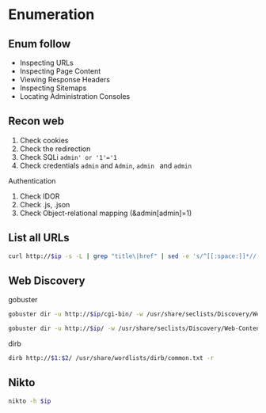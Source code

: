 # Enumeration

## Enum follow

- Inspecting URLs
- Inspecting Page Content
- Viewing Response Headers
- Inspecting Sitemaps
- Locating Administration Consoles

## Recon web

1. Check cookies
2. Check the redirection
3. Check SQLi `admin' or '1'='1`
4. Check credentials `admin` and `Admin`, `admin ` and `admin`

Authentication

1. Check IDOR
2. Check .js, .json
3. Check Object-relational mapping (&admin[admin]=1)

## List all URLs

``` bash
curl http://$ip -s -L | grep "title\|href" | sed -e 's/^[[:space:]]*//'
```

## Web Discovery

gobuster

``` bash
gobuster dir -u http://$ip/cgi-bin/ -w /usr/share/seclists/Discovery/Web-Content/ -x txt,sh,php,cgi -s '200,204,403,500'
```

``` bash
gobuster dir -u http://$ip/ -w /usr/share/seclists/Discovery/Web-Content/cgis.txt
```

dirb

``` bash
dirb http://$1:$2/ /usr/share/wordlists/dirb/common.txt -r
```

## Nikto

``` bash
nikto -h $ip
```
